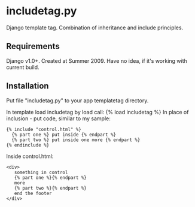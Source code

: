# includetag.py
Django template tag. Combination of inheritance and include principles.

Requirements
-------
Django v1.0+. Created at Summer 2009. Have no idea, if it's working with current build.

Installation
-------

Put file "includetag.py" to your app templatetag directory.

In template load includetag by load call: {% load includetag %}
In place of inclusion - put code, similar to my sample:

```HTML+Django
{% include "control.html" %}
  {% part one %} put inside {% endpart %}
  {% part two %} put inside one more {% endpart %}
{% endinclude %}
```

Inside control.html:

```HTML+Django
<div>
   something in control
   {% part one %}{% endpart %}
   more
   {% part two %}{% endpart %}
   end the footer
</div>
```

